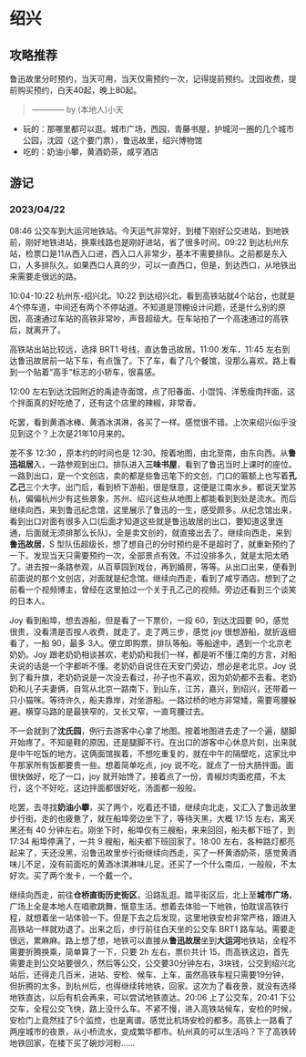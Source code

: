 # 绍兴

## 攻略推荐

鲁迅故里分时预约，当天可用，当天仅需预约一次，记得提前预约。沈园收费，提前购买预约，白天40起，晚上80起。

> ———— by (本地人)小天

- 玩的：那哪里都可以逛。城市广场，西园，青藤书屋，护城河一圈的几个城市公园，沈园（这个要门票），鲁迅故里，绍兴博物馆
- 吃的：奶油小攀，黄酒奶茶，咸亨酒店

## 游记

### 2023/04/22

08:46 公交车到大运河地铁站。今天运气非常好，到楼下刚好公交进站，到地铁前，刚好地铁进站，换乘线路也是刚好进站，省了很多时间。09:22 到达杭州东站，检票口是11从西入口进，西入口人非常少，基本不需要排队。之前都是东入口，人多排队久。如果西口人真的少，可以一直西口，但是，到达西口，从地铁出来需要走很远的路。

10:04-10:22 杭州东-绍兴北。10:22 到达绍兴北，看到高铁站就4个站台，也就是4个停车道，中间还有两个不停站道。不知道是顶棚设计问题，还是什么别的原因，高速通过车站的高铁非常吵，声音超级大。在车站拍了一个高速通过的高铁后，就离开了。

高铁站出站比较远，选择 BRT1 号线，直达鲁迅故居。11:00 发车，11:45 左右到达鲁迅故居前一站下车，有点饿了。下了车，看了几个餐馆，没那么喜欢。路上看到一个贴着“高手”标志的小轿车，很喜感。

12:00 左右到达沈园附近的禹迹寺面馆，点了阳春面、小馄饨、洋葱瘦肉拌面，这个拌面真的好吃绝了，还有这个店里的辣椒，非常香。

吃罢，看到黄酒冰棒、黄酒冰淇淋，各买了一样。感觉很不错。上次来绍兴似乎没见到这个？上次是21年10月来的。

差不多 12:30 ，原本约的时间也是 12:30。按着地图，由北至南，由东向西。从**鲁迅祖居**入，一路参观到出口。排队进入**三味书屋**，看到了鲁迅当时上课时的座位。一路到出口，是一个文创店，卖的都是些鲁迅笔下的文创，门口的匾额上也写着**孔乙己**三个大字。出门后，看到桥下游船，很是惬意，这便是江南水乡。都说天堂苏杭，偏偏杭州少有这些景象，苏州、绍兴这些从地图上都能看到到处是流水。而后继续向西，来到鲁迅纪念馆，这里展示了鲁迅的一生，感受颇多。从纪念馆出来，看到出口对面有很多入口(后面才知道这些就是鲁迅故居的出口，要知道这里连通，后面就无须排那么长队)，全是卖文创的，就直接出去了。继续向西走，来到**鲁迅故居**，S 型队伍超级长，想了想自己的分时预约是不是超时了，就重新预约了一下。发现当天只需要预约一次，全部景点有效。不过没排多久，就是太阳太晒了。进去按一条路参观，从百草园到戏台，再到婚房，等等。从出口出来，便看到前面说的那个文创店，对面就是纪念馆。继续向西走，看到了咸亨酒店。想到了之前看一个视频博主，曾经在这里拍过一个关于孔乙己的视频。旁边还看到三个谈笑的日本人。

Joy 看到船埠，想去游船，但是看了一下票价，一段 60，到达沈园要 90，感觉很贵，没看清是否按人收费，就走了。走了两三步，感觉 joy 很想游船，就折返细看了，一船 90，最多 3人。便立即购票，排队等船。等船途中，遇到一个北京老奶奶。Joy 跟老奶奶相谈甚欢，老奶奶和我们一样，都是听不懂江南的方言，对船夫说的话是一个字都听不懂。老奶奶自说住在天安门旁边，想必是老北京。Joy 说到了看升旗，老奶奶说是一次没去看过，孙子也不喜欢，因为奶奶都不去看。老奶奶和儿子夫妻俩，自驾从北京一路南下，到山东，江苏，嘉兴，到绍兴，还带着一只小猫咪。等待许久，船夫靠岸，对坐游船。一路过桥的地方非常矮，需要弯腰躲避。横穿马路的是最狭窄的，又长又窄，一直弯腰过去。

不一会就到了**沈氏园**，例行去游客中心拿了地图。按着地图进去走了一个遍，腿脚开始疼了。不知是鞋的原因，还是腿脚不行。在出口的游客中心休息片刻，出来就是中午吃饭的地方。这俩面馆挨着，不想吃重复的，就在中午的隔壁吃，这家比中午那家所有饭都要贵一些。想着简单吃点，joy 说不吃，就点了一份大肠拌面。面很快做好，吃了一口，joy 就开始馋了。接着点了一份，青椒炒肉面疙瘩，不太行，这个不好吃，这边拌面都很好吃，汤面都一般般。

吃罢，去寻找**奶油小攀**，买了两个，吃着还不错，继续向北走，又汇入了鲁迅故里步行街。走的也疲惫了，就在船埠旁边坐下了，等待天黑，大概 17:15 左右，离天黑还有 40 分钟左右。刚坐下时，船埠仅有三艘船，来来回回，船夫都下班了，到 17:34 船埠停满了，一共 9 艘船，船夫都下班回家了。18:00 左右，各种路灯都亮起来了，天还没黑，沿鲁迅故里步行街继续向西走，买了一杯黄酒奶茶，感觉黄酒味儿不足，没有前面吃的黄酒冰淇淋味儿足。还买了一个什么南瓜，一般般，不太好次。买了两个发卡，一个戴一个。

继续向西走，前往**仓桥直街历史街区**，沿路乱逛。踏平街区后，北上至**城市广场**，广场上全是本地人在唱歌跳舞，惬意生活。想着去体验一下地铁，怕耽误高铁行程，就想着坐一站体验一下。但是下去之后发现，这里地铁安检非常严格，跟进入高铁站一样就劝退了。出来之后，步行前往白天坐的公交车 BRT1 路车站。需要走很远，累麻麻。路上想了想，地铁可以直接从**鲁迅故居**坐到**大运河**地铁站，全程不需要折腾换乘，简单算了一下，只要 2h 左右，票价共计 15。而高铁这边，首先需要走到公交站要很久，然后等公交，公交要30分钟左右，3块钱，公交到绍兴北站后，还得走几百米，进站、安检、候车、上车，虽然高铁车程只需要19分钟，但折腾的太多。到杭州后，也得继续转地铁，回家。这次为了看夜景，就没有选择地铁直达，以后有机会再来，可以尝试地铁直达。20:06 上了公交车，20:41 下公交车，全程公交飞快，路上没什么车。不紧不慢，进入高铁站候车，安检的时候，安检门上竟然挂了5个监控，也是离谱。感觉比机场安检的都多。高铁上一路看了两座城市的夜景，从小桥流水，变成繁华都市。杭州真的可以生活吗？下了高铁转地铁回家，在楼下买了碗炒河粉……
